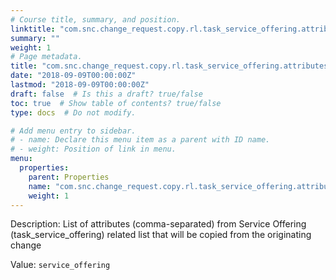 ```yaml
---
# Course title, summary, and position.
linktitle: "com.snc.change_request.copy.rl.task_service_offering.attributes"
summary: ""
weight: 1
# Page metadata.
title: "com.snc.change_request.copy.rl.task_service_offering.attributes"
date: "2018-09-09T00:00:00Z"
lastmod: "2018-09-09T00:00:00Z"
draft: false  # Is this a draft? true/false
toc: true  # Show table of contents? true/false
type: docs  # Do not modify.

# Add menu entry to sidebar.
# - name: Declare this menu item as a parent with ID name.
# - weight: Position of link in menu.
menu:
  properties:
    parent: Properties
    name: "com.snc.change_request.copy.rl.task_service_offering.attributes"
    weight: 1
---
```


Description: List of attributes (comma-separated) from Service Offering (task_service_offering) related list that will be copied from the originating change


Value: `service_offering`